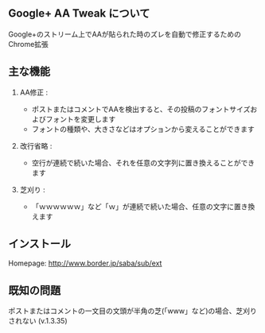 Google+ AA Tweak について
------------------------
Google+のストリーム上でAAが貼られた時のズレを自動で修正するためのChrome拡張

主な機能
--------
1. AA修正 :
    * ポストまたはコメントでAAを検出すると、その投稿のフォントサイズおよびフォントを変更します
    * フォントの種類や、大きさなどはオプションから変えることができます

2. 改行省略 :
    * 空行が連続で続いた場合、それを任意の文字列に置き換えることができます

3. 芝刈り :
    * 「ｗｗｗｗｗｗ」など「ｗ」が連続で続いた場合、任意の文字に置き換えます

インストール
----------
Homepage: http://www.border.jp/saba/sub/ext

既知の問題
----------
ポストまたはコメントの一文目の文頭が半角の芝(「www」など)の場合、芝刈りされない (v.1.3.35)